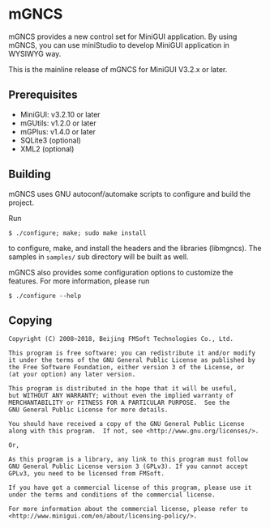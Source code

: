 # mGNCS

mGNCS provides a new control set for MiniGUI application.
By using mGNCS, you can use miniStudio to develop MiniGUI
application in WYSIWYG way. 

This is the mainline release of mGNCS for MiniGUI V3.2.x or later.

## Prerequisites

  * MiniGUI: v3.2.10 or later
  * mGUtils: v1.2.0 or later
  * mGPlus: v1.4.0 or later
  * SQLite3 (optional)
  * XML2 (optional)

## Building

mGNCS uses GNU autoconf/automake scripts to configure and build the project.

Run

    $ ./configure; make; sudo make install

to configure, make, and install the headers and the libraries (libmgncs).
The samples in `samples/` sub directory will be built as well.

mGNCS also provides some configuration options to customize the features.
For more information, please run

    $ ./configure --help

## Copying

    Copyright (C) 2008~2018, Beijing FMSoft Technologies Co., Ltd.

    This program is free software: you can redistribute it and/or modify
    it under the terms of the GNU General Public License as published by
    the Free Software Foundation, either version 3 of the License, or
    (at your option) any later version.

    This program is distributed in the hope that it will be useful,
    but WITHOUT ANY WARRANTY; without even the implied warranty of
    MERCHANTABILITY or FITNESS FOR A PARTICULAR PURPOSE.  See the
    GNU General Public License for more details.

    You should have received a copy of the GNU General Public License
    along with this program.  If not, see <http://www.gnu.org/licenses/>.

    Or,

    As this program is a library, any link to this program must follow
    GNU General Public License version 3 (GPLv3). If you cannot accept
    GPLv3, you need to be licensed from FMSoft.

    If you have got a commercial license of this program, please use it
    under the terms and conditions of the commercial license.

    For more information about the commercial license, please refer to
    <http://www.minigui.com/en/about/licensing-policy/>.

